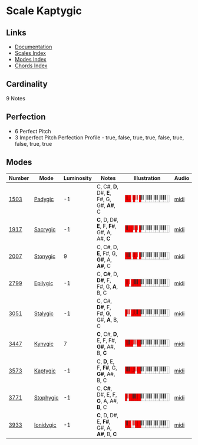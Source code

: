 # Scale Kaptygic

## Links

- [Documentation](README.md)
- [Scales Index](Scales.md)
- [Modes Index](Modes.md)
- [Chords Index](Chords.md)

## Cardinality

9 Notes

## Perfection

- 6 Perfect Pitch
- 3 Imperfect Pitch
Perfection Profile - true, false, true, true, false, true, false, true, true

## Modes

| Number | Mode | Luminosity | Notes | Illustration | Audio |
|--------|------|------------|-------|--------------|-------|
| [1503](https://ianring.com/musictheory/scales/1503) | [Padygic](ModePadygic.md) | -1 | C, C#, **D**, D#, **E**, F#, G, G#, **A#**, C | ![CNaturalPadygic](ModeCNaturalPadygic.png) | [midi](https://github.com/edipermadi/music/blob/main/docs/ModeCNaturalPadygic.mid?raw=true) | 
| [1917](https://ianring.com/musictheory/scales/1917) | [Sacrygic](ModeSacrygic.md) | -1 | **C**, D, D#, **E**, F, **F#**, G#, A, A#, **C** | ![CNaturalSacrygic](ModeCNaturalSacrygic.png) | [midi](https://github.com/edipermadi/music/blob/main/docs/ModeCNaturalSacrygic.mid?raw=true) | 
| [2007](https://ianring.com/musictheory/scales/2007) | [Stonygic](ModeStonygic.md) | 9 | C, C#, D, **E**, F#, G, **G#**, A, **A#**, C | ![CNaturalStonygic](ModeCNaturalStonygic.png) | [midi](https://github.com/edipermadi/music/blob/main/docs/ModeCNaturalStonygic.mid?raw=true) | 
| [2799](https://ianring.com/musictheory/scales/2799) | [Epilygic](ModeEpilygic.md) | -1 | C, **C#**, D, **D#**, F, F#, G, **A**, B, C | ![CNaturalEpilygic](ModeCNaturalEpilygic.png) | [midi](https://github.com/edipermadi/music/blob/main/docs/ModeCNaturalEpilygic.mid?raw=true) | 
| [3051](https://ianring.com/musictheory/scales/3051) | [Stalygic](ModeStalygic.md) | -1 | C, C#, **D#**, F, F#, **G**, G#, **A**, B, C | ![CNaturalStalygic](ModeCNaturalStalygic.png) | [midi](https://github.com/edipermadi/music/blob/main/docs/ModeCNaturalStalygic.mid?raw=true) | 
| [3447](https://ianring.com/musictheory/scales/3447) | [Kynygic](ModeKynygic.md) | 7 | **C**, C#, **D**, E, F, F#, **G#**, A#, B, **C** | ![CNaturalKynygic](ModeCNaturalKynygic.png) | [midi](https://github.com/edipermadi/music/blob/main/docs/ModeCNaturalKynygic.mid?raw=true) | 
| [3573](https://ianring.com/musictheory/scales/3573) | [Kaptygic](ModeKaptygic.md) | -1 | C, **D**, E, F, **F#**, G, **G#**, A#, B, C | ![CNaturalKaptygic](ModeCNaturalKaptygic.png) | [midi](https://github.com/edipermadi/music/blob/main/docs/ModeCNaturalKaptygic.mid?raw=true) | 
| [3771](https://ianring.com/musictheory/scales/3771) | [Stophygic](ModeStophygic.md) | -1 | C, **C#**, D#, E, F, **G**, A, A#, **B**, C | ![CNaturalStophygic](ModeCNaturalStophygic.png) | [midi](https://github.com/edipermadi/music/blob/main/docs/ModeCNaturalStophygic.mid?raw=true) | 
| [3933](https://ianring.com/musictheory/scales/3933) | [Ionidygic](ModeIonidygic.md) | -1 | **C**, D, D#, E, **F#**, G#, A, **A#**, B, **C** | ![CNaturalIonidygic](ModeCNaturalIonidygic.png) | [midi](https://github.com/edipermadi/music/blob/main/docs/ModeCNaturalIonidygic.mid?raw=true) | 
